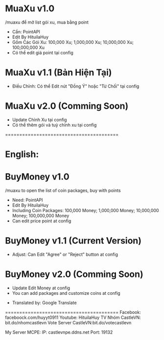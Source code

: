 # MuaXu v1.0
/muaxu để mở list gói xu, mua bằng point
- Cần: PointAPI
- Edit By HituilaHuy
- Gồm Các Gói Xu: 100,000 Xu; 1,000,000 Xu; 10,000,000 Xu; 100,000,000 Xu
- Có thể edit giá point tại config

# MuaXu v1.1 (Bản Hiện Tại)
- Điều Chỉnh: Có thể Edit nút "Đồng Ý" hoặc "Từ Chối" tại config

# MuaXu v2.0 (Comming Soon)
- Update Chỉnh Xu tại config
- Có thể thêm gói và tuỳ chỉnh xu tại config

========================================
# English:

# BuyMoney v1.0
/muaxu to open the list of coin packages, buy with points
- Need: PointAPI
- Edit By HituilaHuy
- Including Coin Packages: 100,000 Money;  1,000,000 Money;  10,000,000 Money;  100,000,000 Money
- Can edit price point at config

# BuyMoney v1.1 (Current Version)
- Adjust: Can Edit "Agree" or "Reject" button at config

# BuyMoney v2.0 (Comming Soon)
- Update Edit Money at config
- You can add packages and customize coins at config

* Translated by: Google Translate

========================================
Facebook: faceboock.com/huyyt0911
Youtube: HituilaHuy TV 
Nhóm CastleVN: bit.do/nhomcastlevn
Vote Server CastleVN:bit.do/votecastlevn

My Server MCPE:
IP: castlevnpe.ddns.net
Port: 19132
